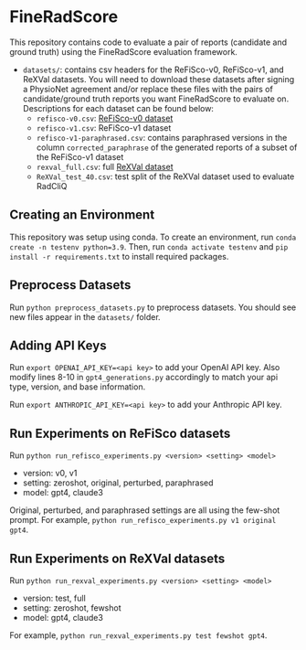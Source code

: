 # FineRadScore

This repository contains code to evaluate a pair of reports (candidate and ground truth) using the FineRadScore evaluation framework. 
- `datasets/`: contains csv headers for the ReFiSco-v0, ReFiSco-v1, and ReXVal datasets. You will need to download these datasets after signing a PhysioNet agreement and/or replace these files with the pairs of candidate/ground truth reports you want FineRadScore to evaluate on. Descriptions for each dataset can be found below:
    - `refisco-v0.csv`: [ReFiSco-v0 dataset](https://physionet.org/content/refisco/0.0/)
    - `refisco-v1.csv`: ReFiSco-v1 dataset
    - `refisco-v1-paraphrased.csv`: contains paraphrased versions in the column `corrected_paraphrase` of the generated reports of a subset of the ReFiSco-v1 dataset
    - `rexval_full.csv`: full [ReXVal dataset](https://physionet.org/content/rexval-dataset/1.0.0/)
    - `ReXVal_test_40.csv`: test split of the ReXVal dataset used to evaluate RadCliQ


## Creating an Environment

This repository was setup using conda. To create an environment, run `conda create -n testenv python=3.9`. Then, run `conda activate testenv` and `pip install -r requirements.txt` to install required packages.

## Preprocess Datasets

Run `python preprocess_datasets.py` to preprocess datasets. You should see new files appear in the `datasets/` folder.

## Adding API Keys

Run `export OPENAI_API_KEY=<api key>` to add your OpenAI API key. Also modify lines 8-10 in `gpt4_generations.py` accordingly to match your api type, version, and base information.

Run `export ANTHROPIC_API_KEY=<api key>` to add your Anthropic API key.

## Run Experiments on ReFiSco datasets

Run `python run_refisco_experiments.py <version> <setting> <model>`
- version: v0, v1
- setting: zeroshot, original, perturbed, paraphrased
- model: gpt4, claude3

Original, perturbed, and paraphrased settings are all using the few-shot prompt. For example, `python run_refisco_experiments.py v1 original gpt4`.

## Run Experiments on ReXVal datasets

Run `python run_rexval_experiments.py <version> <setting> <model>`
- version: test, full
- setting: zeroshot, fewshot
- model: gpt4, claude3

For example, `python run_rexval_experiments.py test fewshot gpt4`.
